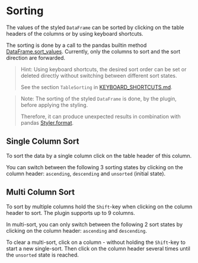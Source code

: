 # Sorting
The values of the styled `DataFrame` can be sorted by clicking on the table headers of the columns or by using keyboard shortcuts.

The sorting is done by a call to the pandas builtin method [DataFrame.sort_values](https://pandas.pydata.org/docs/reference/api/pandas.DataFrame.sort_values.html).
Currently, only the columns to sort and the sort direction are forwarded.

>Hint: Using keyboard shortcuts, the desired sort order can be set or deleted directly without switching between different sort states.
>
> See the section `TableSorting` in [KEYBOARD_SHORTCUTS.md](./KEYBOARD_SHORTCUTS.md).


>Note: The sorting of the styled `DataFrame` is done, by the plugin, before applying the styling.
>
>Therefore, it can produce unexpected results in combination with pandas [Styler.format](https://pandas.pydata.org/docs/reference/api/pandas.io.formats.style.Styler.format.html).

## Single Column Sort
To sort the data by a single column click on the table header of this column.

You can switch between the following 3 sorting states by clicking on the column header: `ascending`, `descending` and `unsorted` (initial state).

## Multi Column Sort
To sort by multiple columns hold the `Shift`-key when clicking on the column header to sort.
The plugin supports up to 9 columns.

In multi-sort, you can only switch between the following 2 sort states by clicking on the column header: `ascending` and `descending`.

To clear a multi-sort, click on a column - without holding the `Shift`-key to start a new single-sort.
Then click on the column header several times until the `unsorted` state is reached.
